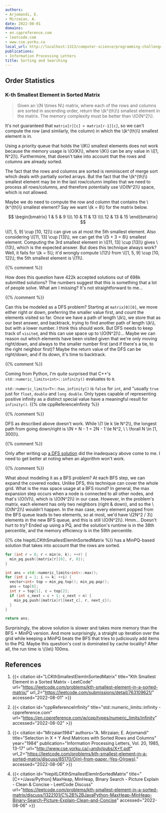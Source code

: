 ```yaml
---
authors:
- Arjomandi, E.
- Mirzaian, A.
date: 2022-08-01
domains:
- en.cppreference.com
- leetcode.com
- www.cse.yorku.ca
local_url: http://localhost:1313/computer-science/programming-challenges/interview-prep/sorting-and-searching/
publications:
- Information Processing Letters
title: Sorting and Searching
---
```


## Order Statistics

### K-th Smallest Element in Sorted Matrix

> Given an \\(N \times N\\) matrix, where each of the rows and columns
> are sorted in ascending order, return the \\(k^{th}\\) smallest
> element in the matrix. The memory complexity must be better than
> \\(O(N^2)\\).

It's not guaranteed that `matrix[r][c] > matrix[r-1][c]`, so we can't
compute the row (and similarly, the column) in which the \\(k^{th}\\)
smallest element is in.

Using a priority queue that holds the \\(K\\) smallest elements does not
work because the memory usage is \\(O(K)\\), where \\(K\\) can be any
value in \\([1, N^2]\\). Furthermore, that doesn't take into account
that the rows and columns are already sorted.

The fact that the rows and columns are sorted is reminiscent of merge
sort which deals with partially sorted arrays. But the fact that the
\\(k^{th}\\) smallest element may be in the last row/column implies that
we need to process all rows/columns, and therefore potentially use
\\(O(N^2)\\) space, which is not allowed.

Maybe we do need to compute the row and column that contains the
\\(k^{th}\\) smallest element? Say we want \\(k = 8\\) for the matrix
below.

$$
\begin{bmatrix}
1 & 5 & 9 \\\\
10 & 11 & 13 \\\\
12 & 13 & 15
\end{bmatrix}
$$

\\([1, 5, 9] \\cup [10, 12]\\) can give us at most the 5th smallest
element. Also considering \\([11, 13] \cup [13]\\), we can get the \\(5
\+ 3 = 8\\) smallest element. Computing the 3rd smallest element in
\\([11, 13] \cup [13]\\) gives \\(13\\), which is the expected answer.
But does this technique always work? Well, it fails for \\(k = 5\\);
it'd wrongly compute \\(12\\) from \\([1, 5, 9] \\cup [10, 12]\\); the
5th smallest element is \\(11\\).

{{% comment %}}

How does this question have 422k accepted solutions out of 698k
submitted solutions? The numbers suggest that this is something that a
lot of people solve. What am I missing? It's not straightforward to
me...

{{% /comment %}}

Can this be modeled as a DFS problem? Starting at `matrix[0][0]`, we
move either right or down, preferring the smaller value first, and count
the elements visited so far. Once we have a path of length \\(k\\), we
store that as our best answer, and backtrack, trying to find another
path of length \\(k\\), but with a lower number. I think this should
work. But DFS needs to keep track of `visited`, and this can use space
up to \\(O(N^2)\\)... Maybe we can reason out which elements have been
visited given that we're only moving right/down, and always to the
smaller number first (and if there's a tie, to the right neighbor
first)? Maybe the return value of the DFS can be right/down, and if its
down, it's time to backtrack.

{{% comment %}}

Coming from Python, I'm quite surprised that C++'s
`std::numeric_limits<int>::infinity()` evaluates to `0`.

`std::numeric_limits<T>::has_infinity()` is `false` for `int`, and
"usually `true` just for `float`, `double` and `long double`. Only types
capable of representing positive infinity as a distinct special value
have a meaningful result for `infinity()`. {{% cite cppReferenceInfinity
%}}

{{% /comment %}}

DFS as described above doesn't work. While \\(1 \le k \le N^2\\), the
longest path from going down/right is \\(N + N - 1 = 2N - 1 \le N^2,
\ \ \forall N \in [1, 300]\\).

{{% comment %}}

Only after writing up [a DFS
solution](https://leetcode.com/submissions/detail/763075069/) did the
inadequacy above come to me. I need to get better at noting when an
algorithm won't work.

{{% /comment %}}

What about modeling it as a BFS problem? At each BFS step, we can expand
the covered nodes. Unlike DFS, this technique can cover the whole grid.
What is the max space usage at a BFS round? In general, the max
expansion step occurs when a node is connected to all other nodes, and
that's \\(O(V)\\), which is \\(O(N^2)\\) in our case. However, in the
problem's matrix, each element has only two neighbors (right & down),
and so the \\(O(N^2)\\) wouldn't happen. In the max case, every element
popped from the BFS queue leads to two elements, so at most, we'd have
\\(2N^2 / 3\\) elements in the new BFS queue, and this is still
\\(O(N^2)\\). Hmm... Doesn't hurt to try? Ended up using a PQ, and the
solution's runtime is in the 38th percentile, and the memory efficiency
is in the 59th percentile.

{{% cite hiepitLCKthSmallestElemInSortedMatrix %}} has a MinPQ-based
solution that takes into account that the rows are sorted.

```cpp
for (int r = 0; r < min(n, k); ++r) {
  min_pq.push({matrix[r][0], r, 0});
}

int ans = std::numeric_limits<int>::max();
for (int i = 1; i <= k; ++i) {
  vector<int> top = min_pq.top(); min_pq.pop();
  ans = top[0];
  int r = top[1], c = top[2];
  if (int c_next = c + 1; c_next < n) {
    min_pq.push({matrix[r][next_c], r, next_c});
  }
}

return ans;
```

Surprisingly, the above solution is slower and takes more memory than
the BFS + MinPQ version. And more surprisingly, a straight up iteration
over the grid while keeping a MinPQ beats the BFS that tries to
judiciously add items to the PQ. Maybe this question's cost is dominated
by cache locality? After all, the run time is \\(\le\\) 100ms.

## References

1. {{< citation
  id="LCKthSmallestElemInSortedMatrix"
  title="Kth Smallest Element in a Sorted Matrix - LeetCode"
  url="https://leetcode.com/problems/kth-smallest-element-in-a-sorted-matrix/"
  url_2="https://leetcode.com/submissions/detail/763109621/"
  accessed="2022-08-01" >}}

1. {{< citation
  id="cppReferenceInfinity"
  title="std::numeric_limits<T>::infinity - cppreference.com"
  url="https://en.cppreference.com/w/cpp/types/numeric_limits/infinity"
  accessed="2022-08-02" >}}

1. {{< citation
  id="Mirzaian1984"
  authors="A. Mirzaian; E. Arjomandi"
  title="Selection in X + Y And Matrices with Sorted Rows and Columns"
  year="1984"
  publication="Information Processing Letters, Vol. 20, 1985, 13-17"
  url="http://www.cse.yorku.ca/~andy/pubs/X+Y.pdf"
  url_2="https://leetcode.com/problems/kth-smallest-element-in-a-sorted-matrix/discuss/85170/O(n)-from-paper.-Yes-O(rows)."
  accessed="2022-08-06" >}}

1. {{< citation
  id="hiepitLCKthSmallestElemInSortedMatrix"
  title="[C++/Java/Python] MaxHeap, MinHeap, Binary Search - Picture Explain - Clean & Concise - LeetCode Discuss"
  url="https://leetcode.com/problems/kth-smallest-element-in-a-sorted-matrix/discuss/1322101/C%2B%2BJavaPython-MaxHeap-MinHeap-Binary-Search-Picture-Explain-Clean-and-Concise"
  accessed="2022-08-06" >}}
